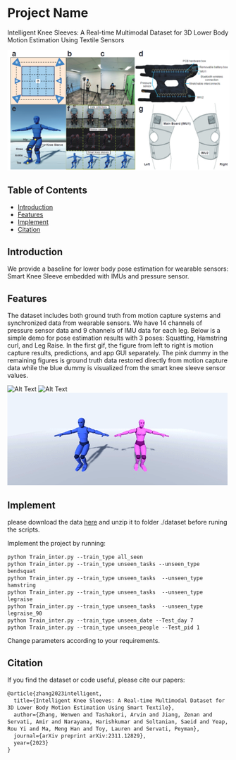 # Project Name

Intelligent Knee Sleeves: A Real-time Multimodal Dataset for 3D Lower Body Motion Estimation Using Textile Sensors

![Project Screenshot](figure/figure0.png)

## Table of Contents

- [Introduction](#introduction)
- [Features](#features)
- [Implement](#implement )
- [Citation](#citation)
<!-- - [License](#license) -->

## Introduction

We provide a baseline for lower body pose estimation for wearable sensors: Smart Knee Sleeve embedded with IMUs and pressure sensor.

## Features

The dataset includes both ground truth from motion capture systems and synchronized data from wearable sensors. We have 14 channels of pressure sensor data and 9 channels of IMU data for each leg. Below is a simple demo for pose estimation results with 3 poses: Squatting, Hamstring curl, and Leg Raise. In the first gif, the figure from left to right is motion capture results, predictions, and app GUI separately. The pink dummy in the remaining figures is ground truth data restored directly from motion capture data while the blue dummy is visualized from the smart knee sleeve sensor values. 

<!-- ![Alt Text](figure/squat_demo.gif){:width="60%"} -->
<img src="figure/squat.gif" alt="Alt Text" width="500">

<img src="figure/hamstring.gif" alt="Alt Text" width="500">
<!-- ![Alt Text](figure/hamstring.gif){:width="60%"} -->

<img src="figure/Legraise.gif" alt="Alt Text" width="500">
<!-- ![Alt Text](figure/Legraise.gif){:width="60%"} -->

## Implement 

please download the data [here](https://feel.ece.ubc.ca/smartkneesleeve/) and unzip it to folder ./dataset before runing the scripts. 

Implement the project by running:

```
python Train_inter.py --train_type all_seen
python Train_inter.py --train_type unseen_tasks --unseen_type bendsquat
python Train_inter.py --train_type unseen_tasks  --unseen_type hamstring
python Train_inter.py --train_type unseen_tasks  --unseen_type legraise
python Train_inter.py --train_type unseen_tasks  --unseen_type legraise_90
python Train_inter.py --train_type unseen_date --Test_day 7
python Train_inter.py --train_type unseen_people --Test_pid 1
```

Change parameters according to your requirements. 

## Citation

If you find the dataset or code useful, please cite our papers:

```
@article{zhang2023intelligent,
  title={Intelligent Knee Sleeves: A Real-time Multimodal Dataset for 3D Lower Body Motion Estimation Using Smart Textile},
  author={Zhang, Wenwen and Tashakori, Arvin and Jiang, Zenan and Servati, Amir and Narayana, Harishkumar and Soltanian, Saeid and Yeap, Rou Yi and Ma, Meng Han and Toy, Lauren and Servati, Peyman},
  journal={arXiv preprint arXiv:2311.12829},
  year={2023}
}
```

<!-- ## License

Specify the license under which your project is distributed. For example:

This project is licensed under the [MIT License](LICENSE). -->
